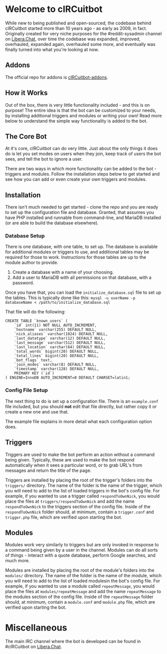 # Welcome to cIRCuitbot
While new to being published and open-sourced, the codebase behind cIRCuitbot started more than 10 years ago - as early as 2009, in fact. Originally created for very niche purposes for the #reddit-sysadmin channel on [Libera.Chat](https://libera.chat), over time the codebase was expanded, improved, overhauled, expanded again, overhauled some more, and eventually was finally turned into what you're looking at now.

## Addons
The official repo for addons is [cIRCuitbot-addons](https://github.com/mistiry/cIRCuitbot-addons).

## How it Works

Out of the box, there is very little functionality included - and this is on purpose! The entire idea is that the bot can be customized to your needs, by installing additional triggers and modules or writing your own! Read more below to understand the simple way functionality is added to the bot.

## The Core Bot

At it's core, cIRCuitbot can do very little. Just about the only things it does do is let you set modes on users when they join, keep track of users the bot sees, and tell the bot to ignore a user.

There are two ways in which more functionality can be added to the bot - triggers and modules. Follow the installation steps below to get started and see how you can add or even create your own triggers and modules.

## Installation

There isn't much needed to get started - clone the repo and you are ready to set up the configuration file and database. Granted, that assumes you have PHP installed and runnable from command-line, and MariaDB installed (or are able to build the database elsewhere). 

### Database Setup

There is one database, with one table, to set up. The database is available for additional modules or triggers to use, and additional tables may be required for those to work. Instructions for those tables are up to the module author to provide.
1. Create a database with a name of your choosing.
2. Add a user to MariaDB with all permissions on that database, with a password.

Once you have that, you can load the `initialize_database.sql` file to set up the tables. This is typically done like this: `mysql -u userName -p databaseName < /path/to/initialize_database.sql`

That file will do the following:
```
CREATE TABLE `known_users` (
	`id` int(11) NOT NULL AUTO_INCREMENT,
	`hostname` varchar(255) DEFAULT NULL,
	`nick_aliases` varchar(1024) DEFAULT NULL,
	`last_datatype` varchar(12) DEFAULT NULL,
	`last_message` varchar(512) DEFAULT NULL,
	`last_location` varchar(64) DEFAULT NULL,
	`total_words` bigint(20) DEFAULT NULL,
	`total_lines` bigint(20) DEFAULT NULL,
	`bot_flags` text,
	`join_modes` varchar(8) DEFAULT NULL,
	`timestamp` varchar(128) DEFAULT NULL,
	PRIMARY KEY (`id`)
) ENGINE=InnoDB AUTO_INCREMENT=0 DEFAULT CHARSET=latin1;
```

### Config File Setup
The next thing to do is set up a configuration file. There is an `example.conf` file included, but you should **not** edit that file directly, but rather copy it or create a new one and use that. 

The example file explains in more detail what each configuration option does.

## Triggers
Triggers are used to make the bot perform an action without a command being given. Typically, these are used to make the bot respond automatically when it sees a particular word, or to grab URL's from messages and return the title of the page. 

Triggers are installed by placing the root of the trigger's folders into the `triggers/` directory. The name of the folder is the name of the trigger, which you will need to add to the list of loaded triggers in the bot's config file. For example, if you wanted to use a trigger called `respondToOwnNick`, you would place the files at `triggers/respondToOwnNick` and add the name `respondToOwnNick` to the triggers section of the config file.
Inside of the `respondToOwnNick` folder should, at minimum, contain a `trigger.conf` and `trigger.php` file, which are verified upon starting the bot.

## Modules
Modules work very similarly to triggers but are only invoked in response to a command being given by a user in the channel. Modules can do all sorts of things - interact with a quote database, perform Google searches, and much more. 

Modules are installed by placing the root of the module's folders into the `modules/` directory. The name of the folder is the name of the module, which you will need to add to the list of loaded modulesin the bot's config file. For example, if you wanted to use a module called `repeatMessage`, you would place the files at `modules/repeatMessage` and add the name `repeatMessage` to the modules section of the config file.
Inside of the `repeatMessage` folder should, at minimum, contain a `module.conf` and `module.php` file, which are verified upon starting the bot.

# Miscellaneous
The main IRC channel where the bot is developed can be found in #cIRCuitbot on [Libera.Chat](https://libera.chat). 